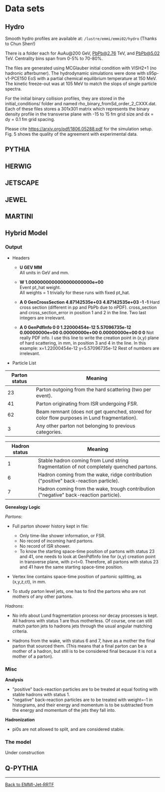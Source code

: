 # Data sets

## Hydro

Smooth hydro profiles are available at: `/lustre/emmi/emmi02/hydro`
(Thanks to Chun Shen!)

There is a folder each for AuAu@200 GeV, PbPb@2.76 TeV, and PbPb@5.02 TeV.
Centrality bins span from 0-5% to 70-80%.

The files are generated using MCGlauber initial condition with VISH2+1 (no hadronic afterburner). The hydrodynamic simulations were done with s95p-v1-PCE150 EoS with a partial chemical equilibrium temperature at 150 MeV. The kinetic freeze-out was at 105 MeV to match the slops of single particle spectra.

For the initial binary collision profiles, they are stored in the initial_conditions/ folder and named rho_binary_fromSd_order_2_CXXX.dat. Each of these files stores a 301x301 matrix which represents the binary density profile in the transverse plane with -15 to 15 fm grid size and dx = dy = 0.1 fm grid spacing.

Please cite https://arxiv.org/pdf/1806.05288.pdf for the simulation setup.
Fig. 5 shows the quality of the agreement with experimental data.

## PYTHIA
## HERWIG
## JETSCAPE
## JEWEL
## MARTINI
## Hybrid Model

### Output
* Headers

  * __U GEV MM__<br/>
   All units in GeV and mm.

  * __W 1.0000000000000000000000e+00__<br/>
   Event pt_hat weight.<br/>
   All weights = 1 trivially for these runs with fixed pt_hat.

  * __A 0 GenCrossSection 4.87142535e+03 4.87142535e+03 -1 -1__
   Hard cross section (different in pp and PbPb due to nPDF).
   cross_section and cross_section_error in position 1 and 2 in the line.
   Two last integers are irrelevant.

  * __A 0 GenPdfInfo 0 0 1.22000454e-12 5.57096735e-12 0.00000000e+00 0.00000000e+00 0.00000000e+00 0 0__
   Not really PDF info.
   I use this line to write the creation point in (x,y) plane of hard scattering, in mm, in position 3 and 4 in the line. In this example:
   x=1.22000454e-12
   y=5.57096735e-12
   Rest of numbers are irrelevant.

* Particle List

Parton status | Meaning
--------------|--------
23 | Parton outgoing from the hard scattering (two per event).
41 | Parton originating from ISR undergoing FSR.
62 | Beam remnant (does not get quenched, stored for color flow purposes in Lund fragmentation).
3 | Any other parton not belonging to previous categories.

Hadron status | Meaning
--------------|--------
1 | Stable hadron coming from Lund string fragmentation of not completely quenched partons.
6 | Hadron coming from the wake, ridge contribution ("positive" back-reaction particle).
7 | Hadron coming from the wake, trough contribution ("negative" back-reaction particle).

__Genealogy Logic__

_Partons_:
* Full parton shower history kept in file:
  * Only time-like shower information, or FSR.
  * No record of incoming hard partons.
  * No record of ISR shower.
  * To know the starting space-time position of partons with status 23 and 41, one needs to look at GenPdfInfo line for (x,y) creation point in transverse plane, with z=t=0. Therefore, all partons with status 23 and 41 have the same starting space-time position.
          
* Vertex line contains space-time position of partonic splitting, as (x,y,z,ct), in mm.

* To study parton level jets, one has to find the partons who are not mothers of any other partons.

_Hadrons_:
* No info about Lund fragmentation process nor decay processes is kept. All hadrons with status 1 are thus motherless. Of course, one can still match parton jets to hadrons jets through the usual angular matching criteria.

* Hadrons from the wake, with status 6 and 7, have as a mother the final parton that sourced them. (This means that a final parton can be a mother of a hadron, but still is to be considered final because it is not a mother of a parton).

### Misc

__Analysis__

* "positive" back-reaction particles are to be treated at equal footing with stable hadrons with status 1.
* "negative" back-reaction particles are to be treated with weight=-1 in histograms, and their energy and momentum is to be subtracted from the energy and momentum of the jets they fall into.

__Hadronization__

* pi0s are not allowed to split, and are considered stable.

### The model
Under construction

## Q-PYTHIA

<hr>

[Back to EMMI-Jet-RRTF](index.md)

